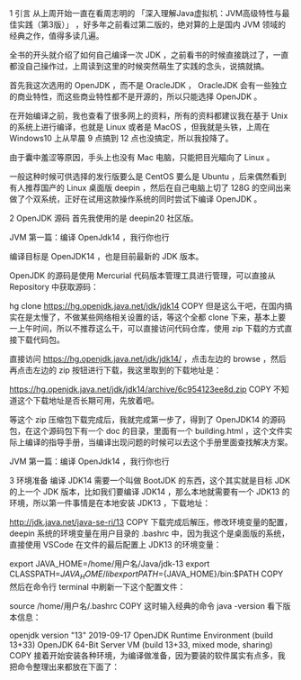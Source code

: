 1 引言
从上周开始一直在看周志明的 「深入理解Java虚拟机：JVM高级特性与最佳实践（第3版）」 ，好多年之前看过第二版的，绝对算的上是国内 JVM 领域的经典之作，值得多读几遍。

全书的开头就介绍了如何自己编译一次 JDK ，之前看书的时候直接跳过了，一直都没自己操作过，上周读到这里的时候突然萌生了实践的念头，说搞就搞。

首先我这次选用的 OpenJDK ，而不是 OracleJDK ， OracleJDK 会有一些独立的商业特性，而这些商业特性都不是开源的，所以只能选择 OpenJDK 。

在开始编译之前，我也查看了很多网上的资料，所有的资料都建议我在基于 Unix 的系统上进行编译，也就是 Linux 或者是 MacOS ，但我就是头铁，上周在 Windows10 上从早晨 9 点搞到 12 点也没搞定，所以我投降了。

由于囊中羞涩等原因，手头上也没有 Mac 电脑，只能把目光瞄向了 Linux 。

一般这种时候可供选择的发行版要么是 CentOS 要么是 Ubuntu ，后来偶然看到有人推荐国产的 Linux 桌面版 deepin ，然后在自己电脑上切了 128G 的空间出来做了个双系统，正好在试用这款操作系统的同时尝试下编译 OpenJDK 。

2 OpenJDK 源码
首先我使用的是 deepin20 社区版。

JVM 第一篇：编译 OpenJdk14 ，我行你也行

编译目标是 OpenJDK14 ，也是目前最新的 JDK 版本。

OpenJDK 的源码是使用 Mercurial 代码版本管理工具进行管理，可以直接从 Repository 中获取源码：

hg clone https://hg.openjdk.java.net/jdk/jdk14
COPY
但是这么干吧，在国内搞实在是太慢了，不做某些网络相关设置的话，等这个全都 clone 下来，基本上要一上午时间，所以不推荐这么干，可以直接访问代码仓库，使用 zip 下载的方式直接下载代码包。

直接访问 https://hg.openjdk.java.net/jdk/jdk14/ ，点击左边的 browse ，然后再点击左边的 zip 按钮进行下载，我这里取到的下载地址是：

https://hg.openjdk.java.net/jdk/jdk14/archive/6c954123ee8d.zip
COPY
不知道这个下载地址是否长期可用，先放着吧。

等这个 zip 压缩包下载完成后，我就完成第一步了，得到了 OpenJDK14 的源码包，在这个源码包下有一个 doc 的目录，里面有一个 building.html ，这个文件实际上编译的指导手册，当编译出现问题的时候可以去这个手册里面查找解决方案。

JVM 第一篇：编译 OpenJdk14 ，我行你也行

3 环境准备
编译 JDK14 需要一个叫做 BootJDK 的东西，这个其实就是目标 JDK 的上一个 JDK 版本，比如我们要编译 JDK14 ，那么本地就需要有一个 JDK13 的环境，所以第一件事情是在本地安装 JDK13 ，下载地址：

http://jdk.java.net/java-se-ri/13
COPY
下载完成后解压，修改环境变量的配置， deepin 系统的环境变量在用户目录的 .bashrc 中，因为我这个是桌面版的系统，直接使用 VSCode 在文件的最后配置上 JDK13 的环境变量：

export JAVA_HOME=/home/用户名/Java/jdk-13
export CLASSPATH=${JAVA_HOME}/lib
export PATH=${JAVA_HOME}/bin:$PATH
COPY
然后在命令行 terminal 中刷新一下这个配置文件：

source /home/用户名/.bashrc
COPY
这时输入经典的命令 java -version 看下版本信息：

openjdk version "13" 2019-09-17
OpenJDK Runtime Environment (build 13+33)
OpenJDK 64-Bit Server VM (build 13+33, mixed mode, sharing)
COPY
接着开始安装各种环境，为编译做准备，因为要装的软件属实有点多，我把命令整理出来都放在下面了：
